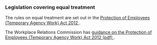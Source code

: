 ###  Legislation covering equal treatment

The rules on equal treatment are set out in the [ Protection of Employees
(Temporary Agency Work) Act 2012
](https://revisedacts.lawreform.ie/eli/2012/act/13/front/revised/en/html) .

The Workplace Relations Commission has [ guidance on the Protection of
Employees (Temporary Agency Work) Act 2012 (pdf)
](https://www.workplacerelations.ie/en/Publications_Forms/Guide_to_Protection_of_Employees_Temporary_Agency_Work_Act.pdf)
.
